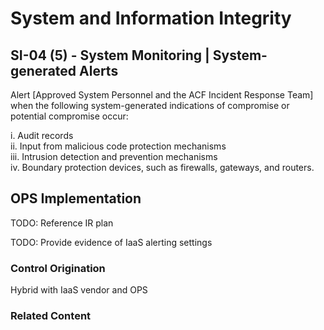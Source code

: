 # System and Information Integrity
## SI-04 (5) - System Monitoring | System-generated Alerts

Alert [Approved System Personnel and the ACF Incident Response Team] when the following system-generated indications of compromise or potential compromise occur:

i. Audit records<br />
ii. Input from malicious code protection mechanisms<br />
iii. Intrusion detection and prevention mechanisms<br />
iv. Boundary protection devices, such as firewalls, gateways, and routers.

## OPS Implementation

TODO: Reference IR plan

TODO: Provide evidence of IaaS alerting settings

### Control Origination

Hybrid with IaaS vendor and OPS

### Related Content
